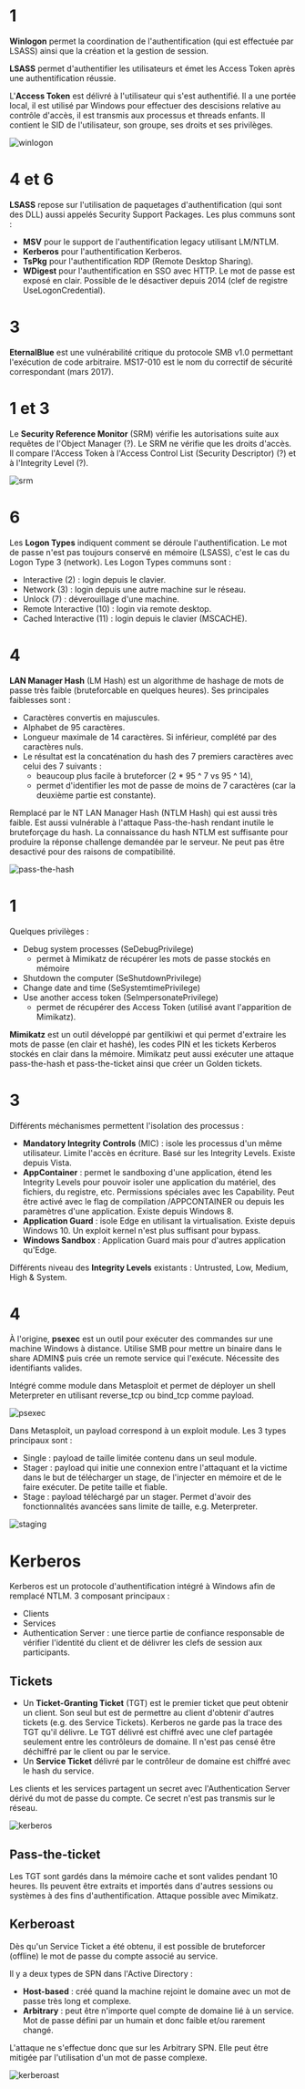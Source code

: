 # 1

**Winlogon** permet la coordination de l'authentification (qui est effectuée par LSASS) ainsi que la création et la gestion de session.

**LSASS** permet d'authentifier les utilisateurs et émet les Access Token après une authentification réussie.

L'**Access Token** est délivré à l'utilisateur qui s'est authentifié. Il a une portée local, il est utilisé par Windows pour effectuer des descisions relative au contrôle d'accès, il est transmis aux processus et threads enfants. Il contient le SID de l'utilisateur, son groupe, ses droits et ses privilèges.

![winlogon](https://github.com/nyg/cs-notes/raw/master/SOS/windows/img/winlogon.png)

# 4 et 6

**LSASS** repose sur l'utilisation de paquetages d'authentification (qui sont des DLL) aussi appelés Security Support Packages. Les plus communs sont :

* **MSV** pour le support de l'authentification legacy utilisant LM/NTLM.
* **Kerberos** pour l'authentification Kerberos.
* **TsPkg** pour l'authentification RDP (Remote Desktop Sharing).
* **WDigest** pour l'authentification en SSO avec HTTP. Le mot de passe est exposé en clair. Possible de le désactiver depuis 2014 (clef de registre UseLogonCredential).

# 3

**EternalBlue** est une vulnérabilité critique du protocole SMB v1.0 permettant l'exécution de code arbitraire. MS17-010 est le nom du correctif de sécurité correspondant (mars 2017).

# 1 et 3

Le **Security Reference Monitor** (SRM) vérifie les autorisations suite aux requêtes de l'Object Manager (?). Le SRM ne vérifie que les droits d'accès. Il compare l'Access Token à l'Access Control List (Security Descriptor) (?) et à l'Integrity Level (?).

![srm](https://github.com/nyg/cs-notes/raw/master/SOS/windows/img/srm.png)

# 6

Les **Logon Types** indiquent comment se déroule l'authentification. Le mot de passe n'est pas toujours conservé en mémoire (LSASS), c'est le cas du Logon Type 3 (network). Les Logon Types communs sont :

* Interactive (2) : login depuis le clavier.
* Network (3) : login depuis une autre machine sur le réseau.
* Unlock (7) : déverouillage d'une machine.
* Remote Interactive (10) : login via remote desktop.
* Cached Interactive (11) : login depuis le clavier (MSCACHE).

# 4

**LAN Manager Hash** (LM Hash) est un algorithme de hashage de mots de passe très faible (bruteforcable en quelques heures). Ses principales faiblesses sont :

* Caractères convertis en majuscules.
* Alphabet de 95 caractères.
* Longueur maximale de 14 caractères. Si inférieur, complété par des caractères nuls.
* Le résultat est la concaténation du hash des 7 premiers caractères avec celui des 7 suivants :
    * beaucoup plus facile à bruteforcer (2 * 95 ^ 7 vs 95 ^ 14),
    * permet d'identifier les mot de passe de moins de 7 caractères (car la deuxième partie est constante).

Remplacé par le NT LAN Manager Hash (NTLM Hash) qui est aussi très faible. Est aussi vulnérable à l'attaque Pass-the-hash rendant inutile le bruteforçage du hash. La connaissance du hash NTLM est suffisante pour produire la réponse challenge demandée par le serveur. Ne peut pas être desactivé pour des raisons de compatibilité.

![pass-the-hash](https://github.com/nyg/cs-notes/raw/master/SOS/windows/img/pass-the-hash.png)

# 1

Quelques privilèges :

* Debug system processes (SeDebugPrivilege)
    * permet à Mimikatz de récupérer les mots de passe stockés en mémoire
* Shutdown the computer (SeShutdownPrivilege)
* Change date and time (SeSystemtimePrivilege)
* Use another access token (SeImpersonatePrivilege)
    * permet de récupérer des Access Token (utilisé avant l'apparition de Mimikatz).

**Mimikatz** est un outil développé par gentilkiwi et qui permet d'extraire les mots de passe (en clair et hashé), les codes PIN et les tickets Kerberos stockés en clair dans la mémoire. Mimikatz peut aussi exécuter une attaque pass-the-hash et pass-the-ticket ainsi que créer un Golden tickets.

# 3

Différents méchanismes permettent l'isolation des processus :

* **Mandatory Integrity Controls** (MIC) : isole les processus d'un même utilisateur. Limite l'accès en écriture. Basé sur les Integrity Levels. Existe depuis Vista.
* **AppContainer** : permet le sandboxing d'une application, étend les Integrity Levels pour pouvoir isoler une application du matériel, des fichiers, du registre, etc. Permissions spéciales avec les Capability. Peut être activé avec le flag de compilation /APPCONTAINER ou depuis les paramètres d'une application. Existe depuis Windows 8.
* **Application Guard** : isole Edge en utilisant la virtualisation. Existe depuis Windows 10. Un exploit kernel n'est plus suffisant pour bypass.
* **Windows Sandbox** : Application Guard mais pour d'autres application qu'Edge.

Différents niveau des **Integrity Levels** existants : Untrusted, Low, Medium, High & System.

# 4

À l'origine, **psexec** est un outil pour exécuter des commandes sur une machine Windows à distance. Utilise SMB pour mettre un binaire dans le share ADMIN$ puis crée un remote service qui l'exécute. Nécessite des identifiants valides.

Intégré comme module dans Metasploit et permet de déployer un shell Meterpreter en utilisant reverse_tcp ou bind_tcp comme payload.

![psexec](https://github.com/nyg/cs-notes/raw/master/SOS/windows/img/psexec.png)

Dans Metasploit, un payload correspond à un exploit module. Les 3 types principaux sont :

* Single : payload de taille limitée contenu dans un seul module.
* Stager : payload qui initie une connexion entre l'attaquant et la victime dans le but de télécharger un stage, de l'injecter en mémoire et de le faire exécuter. De petite taille et fiable.
* Stage : payload téléchargé par un stager. Permet d'avoir des fonctionnalités avancées sans limite de taille, e.g. Meterpreter.

![staging](https://github.com/nyg/cs-notes/raw/master/SOS/windows/img/staging.png)

# Kerberos

Kerberos est un protocole d'authentification intégré à Windows afin de remplacé NTLM. 3 composant principaux :

* Clients
* Services
* Authentication Server : une tierce partie de confiance responsable de vérifier l'identité du client et de délivrer les clefs de session aux participants.

## Tickets

* Un **Ticket-Granting Ticket** (TGT) est le premier ticket que peut obtenir un client. Son seul but est de permettre au client d'obtenir d'autres tickets (e.g. des Service Tickets). Kerberos ne garde pas la trace des TGT qu'il délivre. Le TGT délivré est chiffré avec une clef partagée seulement entre les contrôleurs de domaine. Il n'est pas censé être déchiffré par le client ou par le service.
* Un **Service Ticket** délivré par le contrôleur de domaine est chiffré avec le hash du service.

Les clients et les services partagent un secret avec l'Authentication Server dérivé du mot de passe du compte. Ce secret n'est pas transmis sur le réseau.

![kerberos](https://github.com/nyg/cs-notes/raw/master/SOS/windows/img/kerberos.png)

## Pass-the-ticket

Les TGT sont gardés dans la mémoire cache et sont valides pendant 10 heures. Ils peuvent être extraits et importés dans d'autres sessions ou systèmes à des fins d'authentification. Attaque possible avec Mimikatz.

## Kerberoast

Dès qu'un Service Ticket a été obtenu, il est possible de bruteforcer (offline) le mot de passe du compte associé au service.

Il y a deux types de SPN dans l'Active Directory :

* **Host-based** : créé quand la machine rejoint le domaine avec un mot de passe très long et complexe.
* **Arbitrary** : peut être n'importe quel compte de domaine lié à un service. Mot de passe défini par un humain et donc faible et/ou rarement changé.

L'attaque ne s'effectue donc que sur les Arbitrary SPN. Elle peut être mitigée par l'utilisation d'un mot de passe complexe.



![kerberoast](https://github.com/nyg/cs-notes/raw/master/SOS/windows/img/kerberoast.png)
